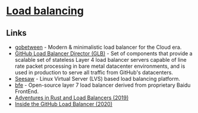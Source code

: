 # [Load balancing](<https://en.wikipedia.org/wiki/Load_balancing_(computing)>)

## Links

- [gobetween](https://github.com/yyyar/gobetween) - Modern & minimalistic load balancer for the Сloud era.
- [GitHub Load Balancer Director (GLB)](https://github.com/github/glb-director) - Set of components that provide a scalable set of stateless Layer 4 load balancer servers capable of line rate packet processing in bare metal datacenter environments, and is used in production to serve all traffic from GitHub's datacenters.
- [Seesaw](https://github.com/google/seesaw) - Linux Virtual Server (LVS) based load balancing platform.
- [bfe](https://github.com/baidu/bfe) - Open-source layer 7 load balancer derived from proprietary Baidu FrontEnd.
- [Adventures in Rust and Load Balancers (2019)](https://medium.com/@bparli/adventures-in-rust-and-load-balancers-73a0bc61a192)
- [Inside the GitHub Load Balancer (2020)](https://www.haproxy.com/user-spotlight-series/inside-the-github-load-balancer/)
